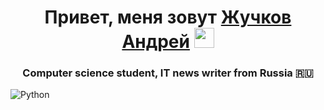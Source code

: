 <h1 align="center">Привет, меня зовут <a href="https://dzen.ru/parovozz_trip" target="_blank">Жучков Андрей</a> 
<img src="https://github.com/blackcater/blackcater/raw/main/images/Hi.gif" height="32"/></h1>
<h3 align="center">Computer science student, IT news writer from Russia 🇷🇺</h3>

![Python](https://img.shields.io/badge/python-3670A0?style=for-the-badge&logo=python&logoColor=ffdd54)

<p align='center>![JavaScript](https://img.shields.io/badge/javascript-%23323330.svg?style=for-the-badge&logo=javascript&logoColor=%23F7DF1E)</p>

![Postgres](https://img.shields.io/badge/postgres-%23316192.svg?style=for-the-badge&logo=postgresql&logoColor=white)

![Django](https://img.shields.io/badge/django-%23092E20.svg?style=for-the-badge&logo=django&logoColor=white)

![HTML5](https://img.shields.io/badge/html5-%23E34F26.svg?style=for-the-badge&logo=html5&logoColor=white)

![Linux](https://img.shields.io/badge/Linux-FCC624?style=for-the-badge&logo=linux&logoColor=black)

![Ubuntu](https://img.shields.io/badge/Ubuntu-E95420?style=for-the-badge&logo=ubuntu&logoColor=white)

<!--
**parovozznws/parovozznws** is a ✨ _special_ ✨ repository because its `README.md` (this file) appears on your GitHub profile.

Here are some ideas to get you started:

- 🔭 I’m currently working on ...
- 🌱 I’m currently learning ...
- 👯 I’m looking to collaborate on ...
- 🤔 I’m looking for help with ...
- 💬 Ask me about ...
- 📫 How to reach me: ...
- 😄 Pronouns: ...
- ⚡ Fun fact: ...
-->
